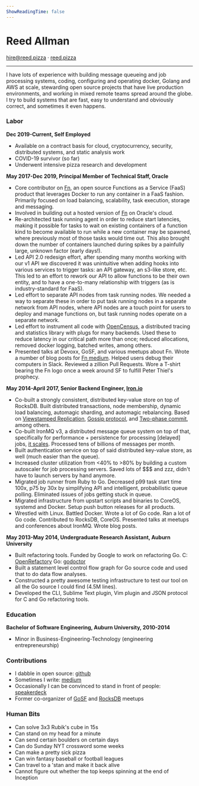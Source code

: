 ```yaml
---
ShowReadingTime: false
---
```


# Reed Allman

<hire@reed.pizza> · [reed.pizza]

-------------------------------------------------------------------


I have lots of experience with building message queueing and job processing
systems, coding, configuring and operating docker, Golang and AWS at scale,
stewarding open source projects that have live production environments, and
working in mixed remote teams spread around the globe.  I try to build systems
that are fast, easy to understand and obviously correct, and sometimes it even
happens.

### Labor

**Dec 2019-Current, Self Employed**

  *  Available on a contract basis for cloud, cryptocurrency, security,
     distributed systems, and static analysis work
  *  COVID-19 survivor (so far)
  *  Underwent intensive pizza research and development

**May 2017-Dec 2019, Principal Member of Technical Staff, Oracle**

  *  Core contributor on [Fn], an open source Functions as a Service (FaaS)
     product that leverages Docker to run any container in a FaaS fashion.
     Primarily focused on load balancing, scalability, task execution, storage
     and messaging.
  *  Involved in building out a hosted version of [Fn] on Oracle's cloud.
  *  Re-architected task running agent in order to reduce start latencies,
     making it possible for tasks to wait on existing containers of a function
     kind to become available to run while a new container may be spawned,
     where previously most of those tasks would time out. This also brought
     down the number of containers launched during spikes by a painfully
     large, unknown factor (early days!).
  *  Led API 2.0 redesign effort, after spending many months working with our
     v1 API we discovered it was unintuitive when adding hooks into various
     services to trigger tasks: an API gateway, an s3-like store, etc. This
     led to an effort to rework our API to allow functions to be their own
     entity, and to have a one-to-many relationship with triggers (as is
     industry-standard for FaaS).
  *  Led effort to separate API nodes from task running nodes. We needed a way
     to separate these in order to put task running nodes in a separate network
     from API nodes, where API nodes are a touch point for users to deploy and
     manage functions on, but task running nodes operate on a separate network.
  *  Led effort to instrument all code with [OpenCensus], a distributed
     tracing and statistics library with plugs for many backends. Used these
     to reduce latency in our critical path more than once; reduced
     allocations, removed docker logging, batched writes, among others.
  *  Presented talks at Devoxx, GoSF, and various meetups about Fn. Wrote a
     number of blog posts for [Fn medium]. Helped users debug their computers
     in Slack. Reviewed a zillion Pull Requests. Wore a T-shirt bearing the
     Fn logo once a week around SF to fulfill Peter Thiel's prophecy.

**May 2014-April 2017, Senior Backend Engineer, [Iron.io]**

  *  Co-built a strongly consistent, distributed key-value store on top of RocksDB.
     Built distributed transactions, node membership, dynamic load balancing,
     automagic sharding, and automagic rebalancing. Based on [Viewstamped
     Replication], [Gossip protocol], and [Two-phase commit], among others.
  *  Co-built IronMQ v3, a distributed message queue system on top of that,
     specifically for performance + persistence for processing [delayed] jobs,
     [it scales].  Processed tens of billions of messages per month.
  *  Built authentication service on top of said distributed key-value store,
     as well (much easier than the queue).
  *  Increased cluster utilization from <40% to >80% by building a custom
     autoscaler for job processing servers. Saved lots of $$$ and zzz,
     didn't have to launch servers by hand anymore.
  *  Migrated job runner from Ruby to Go. Decreased p99 task start time 100x,
     p75 by 30x by simplifying API and intelligent, probabilistic queue
     polling. Eliminated issues of jobs getting stuck in queue.
  *  Migrated infrastructure from upstart scripts and binaries to CoreOS,
     systemd and Docker. Setup push button releases for all products.
  *  Wrestled with Linux. Battled Docker. Wrote a lot of Go code. Ran a lot of
     Go code. Contributed to RocksDB, CoreOS. Presented talks at meetups and
     conferences about IronMQ. Wrote blog posts.

**May 2013-May 2014, Undergraduate Research Assistant, Auburn University** 

  *  Built refactoring tools. Funded by Google to work on refactoring Go. C:
     [OpenRefactory] Go: [godoctor]
  *  Built a statement level control flow graph for Go source code and used
     that to do data flow analyses.
  *  Constructed a pretty awesome testing infrastructure to test our tool on
     all the Go source I could find (4.5M lines).
  *  Developed the CLI, Sublime Text plugin, Vim plugin and JSON protocol for
     C and Go refactoring tools.

### Education

**Bachelor of Software Engineering, Auburn University, 2010-2014**

  *  Minor in Business-Engineering-Technology (engineering entrepreneurship)

### Contributions

  *  I dabble in open source: [github]
  *  Sometimes I write: [medium]
  *  Occasionally I can be convinced to stand in front of people: [speakerdeck]
  *  Former co-organizer of [GoSF] and [RocksDB] meetups

### Human Bits

  * Can solve 3x3 Rubik's cube in 15s
  * Can stand on my head for a minute
  * Can send certain boulders on certain days
  * Can do Sunday NYT crossword some weeks
  * Can make a pretty sick pizza
  * Can win fantasy baseball or football leagues
  * Can travel to a 'stan and make it back alive
  * Cannot figure out whether the top keeps spinning at the end of Inception

[Viewstamped Replication]:http://pmg.csail.mit.edu/papers/vr-revisited.pdf
[Gossip protocol]:https://www.cs.cornell.edu/home/rvr/papers/GossipFD.pdf
[Two-phase commit]:https://en.wikipedia.org/wiki/Two-phase_commit_protocol
[it scales]:https://www.iron.io/1m-msgsec-ironmqv3-hits-dos-commas/
[github]:https://github.com/rdallman
[godoctor]:https://github.com/godoctor/godoctor
[Iron.io]:https://iron.io
[OpenRefactory]:https://www.openrefactory.com
[reed.pizza]:https://reed.pizza
[speakerdeck]:https://speakerdeck.com/rdallman
[GoSF]:https://www.meetup.com/golangsf
[RocksDB]:https://www.meetup.com/RocksDB
[medium]: https://medium.com/@rdallman10
[Fn]:https://github.com/fnproject/fn
[OpenCensus]:https://opencensus.io
[Fn medium]:https://medium.com/fnproject
